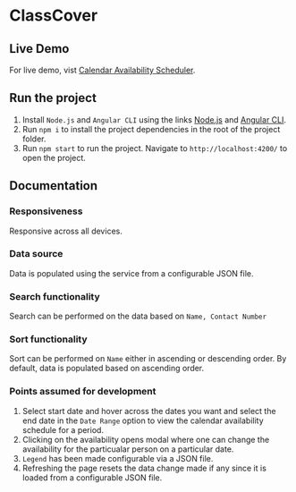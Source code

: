 # ClassCover

## Live Demo

For live demo, vist [Calendar Availability Scheduler](http://classcover.vebadesigns.com/).

## Run the project

1. Install `Node.js` and `Angular CLI` using the links [Node.js](https://nodejs.org/en/) and [Angular CLI](https://cli.angular.io/).
2. Run `npm i` to install the project dependencies in the root of the project folder.
3. Run `npm start` to run the project. Navigate to `http://localhost:4200/` to open the project.

## Documentation

### Responsiveness
Responsive across all devices.

### Data source

Data is populated using the service from a configurable JSON file.

### Search functionality

Search can be performed on the data based on `Name, Contact Number`

### Sort functionality

Sort can be performed on `Name` either in ascending or descending order. By default, data is populated based on ascending order.

### Points assumed for development

1. Select start date and hover across the dates you want and select the end date in the `Date Range` option to view the calendar availability schedule for a period.
2. Clicking on the availability opens modal where one can change the availability for the particualar person on a particular date.
3. `Legend` has been made configurable via a JSON file.
4. Refreshing the page resets the data change made if any since it is loaded from a configurable JSON file.
